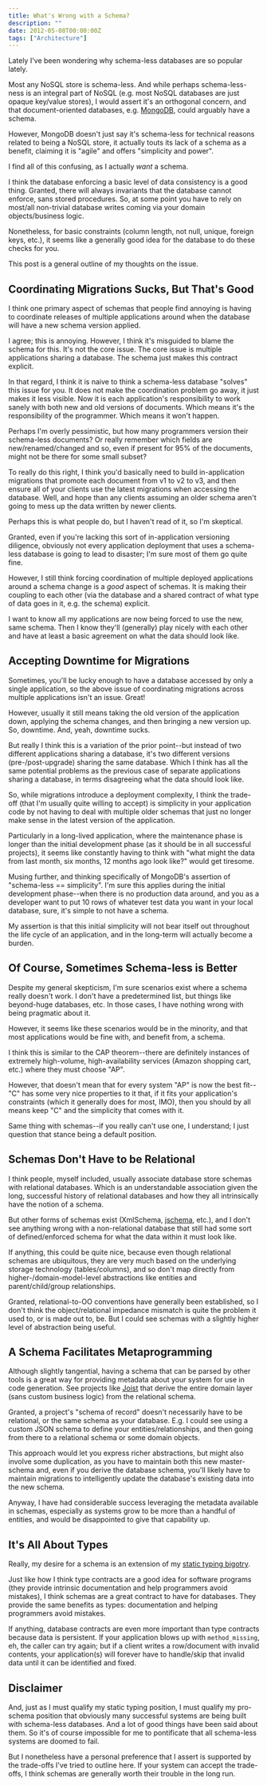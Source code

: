 ```yaml
---
title: What's Wrong with a Schema?
description: ""
date: 2012-05-08T00:00:00Z
tags: ["Architecture"]
---
```




Lately I've been wondering why schema-less databases are so popular lately.

Most any NoSQL store is schema-less. And while perhaps schema-less-ness is an integral part of NoSQL (e.g. most NoSQL databases are just opaque key/value stores), I would assert it's an orthogonal concern, and that document-oriented databases, e.g. [MongoDB](http://www.mongodb.org/), could arguably have a schema.

However, MongoDB doesn't just say it's schema-less for technical reasons related to being a NoSQL store, it actually touts its lack of a schema as a benefit, claiming it is "agile" and offers "simplicity and power".

I find all of this confusing, as I actually *want* a schema.

I think the database enforcing a basic level of data consistency is a good thing. Granted, there will always invariants that the database cannot enforce, sans stored procedures. So, at some point you have to rely on most/all non-trivial database writes coming via your domain objects/business logic.

Nonetheless, for basic constraints (column length, not null, unique, foreign keys, etc.), it seems like a generally good idea for the database to do these checks for you.

This post is a general outline of my thoughts on the issue.

Coordinating Migrations Sucks, But That's Good
----------------------------------------------

I think one primary aspect of schemas that people find annoying is having to coordinate releases of multiple applications around when the database will have a new schema version applied.

I agree; this is annoying. However, I think it's misguided to blame the schema for this. It's not the core issue. The core issue is multiple applications sharing a database. The schema just makes this contract explicit.

In that regard, I think it is naive to think a schema-less database "solves" this issue for you. It does not make the coordination problem go away, it just makes it less visible. Now it is each application's responsibility to work sanely with both new and old versions of documents. Which means it's the responsibility of the programmer. Which means it won't happen.

Perhaps I'm overly pessimistic, but how many programmers version their schema-less documents? Or really remember which fields are new/renamed/changed and so, even if present for 95% of the documents, might not be there for some small subset?

To really do this right, I think you'd basically need to build in-application migrations that promote each document from v1 to v2 to v3, and then ensure all of your clients use the latest migrations when accessing the database. Well, and hope than any clients assuming an older schema aren't going to mess up the data written by newer clients.

Perhaps this is what people do, but I haven't read of it, so I'm skeptical.

Granted, even if you're lacking this sort of in-application versioning diligence, obviously not every application deployment that uses a schema-less database is going to lead to disaster; I'm sure most of them go quite fine.

However, I still think forcing coordination of multiple deployed applications around a schema change is a *good* aspect of schemas. It is making their coupling to each other (via the database and a shared contract of what type of data goes in it, e.g. the schema) explicit.

I want to know all my applications are now being forced to use the new, same schema. Then I know they'll (generally) play nicely with each other and have at least a basic agreement on what the data should look like.

Accepting Downtime for Migrations
---------------------------------

Sometimes, you'll be lucky enough to have a database accessed by only a single application, so the above issue of coordinating migrations across multiple applications isn't an issue. Great!

However, usually it still means taking the old version of the application down, applying the schema changes, and then bringing a new version up. So, downtime. And, yeah, downtime sucks.

But really I think this is a variation of the prior point--but instead of two different applications sharing a database, it's two different versions (pre-/post-upgrade) sharing the same database. Which I think has all the same potential problems as the previous case of separate applications sharing a database, in terms disagreeing what the data should look like.

So, while migrations introduce a deployment complexity, I think the trade-off (that I'm usually quite willing to accept) is simplicity in your application code by not having to deal with multiple older schemas that just no longer make sense in the latest version of the application.

Particularly in a long-lived application, where the maintenance phase is longer than the initial development phase (as it should be in all successful projects), it seems like constantly having to think with "what might the data from last month, six months, 12 months ago look like?" would get tiresome.

Musing further, and thinking specifically of MongoDB's assertion of "schema-less == simplicity". I'm sure this applies during the initial development phase--when there is no production data around, and you as a developer want to put 10 rows of whatever test data you want in your local database, sure, it's simple to not have a schema.

My assertion is that this initial simplicity will not bear itself out throughout the life cycle of an application, and in the long-term will actually become a burden.

Of Course, Sometimes Schema-less is Better
------------------------------------------

Despite my general skepticism, I'm sure scenarios exist where a schema really doesn't work. I don't have a predetermined list, but things like beyond-huge databases, etc. In those cases, I have nothing wrong with being pragmatic about it.

However, it seems like these scenarios would be in the minority, and that most applications would be fine with, and benefit from, a schema.

I think this is similar to the CAP theorem--there are definitely instances of extremely high-volume, high-availability services (Amazon shopping cart, etc.) where they must choose "AP".

However, that doesn't mean that for every system "AP" is now the best fit--"C" has some very nice properties to it that, if it fits your application's constraints (which it generally does for most, IMO), then you should by all means keep "C" and the simplicity that comes with it.

Same thing with schemas--if you really can't use one, I understand; I just question that stance being a default position.

Schemas Don't Have to be Relational
-----------------------------------

I think people, myself included, usually associate database store schemas with relational databases. Which is an understandable association given the long, successful history of relational databases and how they all intrinsically have the notion of a schema.

But other forms of schemas exist (XmlSchema, [jschema](http://jschema.org/), etc.), and I don't see anything wrong with a non-relational database that still had some sort of defined/enforced schema for what the data within it must look like.

If anything, this could be quite nice, because even though relational schemas are ubiquitous, they are very much based on the underlying storage technology (tables/columns), and so don't map directly from higher-/domain-model-level abstractions like entities and parent/child/group relationships.

Granted, relational-to-OO conventions have generally been established, so I don't think the object/relational impedance mismatch is quite the problem it used to, or is made out to, be. But I could see schemas with a slightly higher level of abstraction being useful.

A Schema Facilitates Metaprogramming
------------------------------------

Although slightly tangential, having a schema that can be parsed by other tools is a great way for providing metadata about your system for use in code generation. See projects like [Joist](http://www.joist.ws) that derive the entire domain layer (sans custom business logic) from the relational schema.

Granted, a project's "schema of record" doesn't necessarily have to be relational, or the same schema as your database. E.g. I could see using a custom JSON schema to define your entities/relationships, and then going from there to a relational schema or some domain objects.

This approach would let you express richer abstractions, but might also involve some duplication, as you have to maintain both this new master-schema and, even if you derive the database schema, you'll likely have to maintain migrations to intelligently update the database's existing data into the new schema.

Anyway, I have had considerable success leveraging the metadata available in schemas, especially as systems grow to be more than a handful of entities, and would be disappointed to give that capability up.

It's All About Types
--------------------

Really, my desire for a schema is an extension of my [static typing bigotry](/2010/11/24/why-im-a-static-typing-bigot.html).

Just like how I think type contracts are a good idea for software programs (they provide intrinsic documentation and help programmers avoid mistakes), I think schemas are a great contract to have for databases. They provide the same benefits as types: documentation and helping programmers avoid mistakes.

If anything, database contracts are even more important than type contracts because data is persistent. If your application blows up with `method_missing`, eh, the caller can try again; but if a client writes a row/document with invalid contents, your application(s) will forever have to handle/skip that invalid data until it can be identified and fixed.

Disclaimer
----------

And, just as I must qualify my static typing position, I must qualify my pro-schema position that obviously many successful systems are being built with schema-less databases. And a lot of good things have been said about them. So it's of course impossible for me to pontificate that all schema-less systems are doomed to fail.

But I nonetheless have a personal preference that I assert is supported by the trade-offs I've tried to outline here. If your system can accept the trade-offs, I think schemas are generally worth their trouble in the long run.


